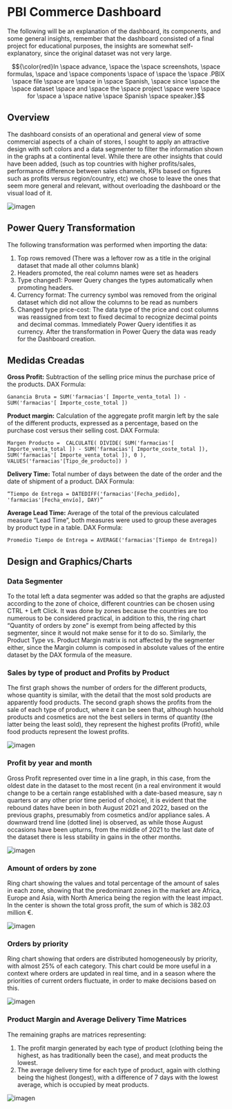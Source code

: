 # PBI Commerce Dashboard
The following will be an explanation of the dashboard, its components, and some general insights, remember that the dashboard consisted of a final project for educational purposes, the insights are somewhat self-explanatory, since the original dataset was not very large.


$${\color{red}In \space advance, \space the \space screenshots, \space formulas, \space and \space components \space of \space the \space .PBIX \space file \space are \space in \space Spanish, \space since \space the \space dataset \space and \space the \space project \space were \space for \space a \space native \space Spanish \space speaker.}$$

## Overview
The dashboard consists of an operational and general view of some commercial aspects of a chain of stores, I sought to apply an attractive design with soft colors and a data segmenter to filter the information shown in the graphs at a continental level. 
While there are other insights that could have been added, (such as top countries with higher profits/sales, performance difference between sales channels, KPIs based on figures such as profits versus region/country, etc) we chose to leave the ones that seem more general and relevant, without overloading the dashboard or the visual load of it.

![imagen](https://github.com/user-attachments/assets/d332b42f-6567-4bad-820e-ff5e8b7679a8)

## Power Query Transformation
The following transformation was performed when importing the data:
1. Top rows removed (There was a leftover row as a title in the original dataset that made all other columns blank)
2. Headers promoted, the real column names were set as headers
3. Type changed1: Power Query changes the types automatically when promoting headers.
4. Currency format: The currency symbol was removed from the original dataset which did not allow the columns to be read as numbers
5. Changed type price-cost: The data type of the price and cost columns was reassigned from text to fixed decimal to recognize decimal points and decimal commas.
Immediately Power Query identifies it as currency.
After the transformation in Power Query the data was ready for the Dashboard creation.

## Medidas Creadas

**Gross Profit:** Subtraction of the selling price minus the purchase price of the products.
DAX Formula: 

`Ganancia Bruta = SUM('farmacias'[ Importe_venta_total ]) - SUM('farmacias'[ Importe_coste_total ])`

**Product margin:** Calculation of the aggregate profit margin left by the sale of the different products, expressed as a percentage, based on the purchase cost versus their selling cost.
DAX Formula:

`Margen Producto = 
CALCULATE(
    DIVIDE(
        SUM('farmacias'[ Importe_venta_total ]) - SUM('farmacias'[ Importe_coste_total ]),
        SUM('farmacias'[ Importe_venta_total ]),
        0
    ),
    VALUES('farmacias'[Tipo_de_producto])
)`

**Delivery Time:** Total number of days between the date of the order and the date of shipment of a product.
DAX Formula:

`“Tiempo de Entrega = DATEDIFF('farmacias'[Fecha_pedido], 'farmacias'[Fecha_envío], DAY)”`

**Average Lead Time:** Average of the total of the previous calculated measure “Lead Time”, both measures were used to group these averages by product type in a table.
DAX Formula:

`Promedio Tiempo de Entrega = AVERAGE('farmacias'[Tiempo de Entrega])`

## Design and Graphics/Charts
### Data Segmenter
To the total left a data segmenter was added so that the graphs are adjusted according to the zone of choice, different countries can be chosen using CTRL + Left Click.
It was done by zones because the countries are too numerous to be considered practical, in addition to this, the ring chart “Quantity of orders by zone” is exempt from being affected by this segmenter, since it would not make sense for it to do so.
Similarly, the Product Type vs. Product Margin matrix is not affected by the segmenter either, since the Margin column is composed in absolute values of the entire dataset by the DAX formula of the measure.

### Sales by type of product and Profits by Product
The first graph shows the number of orders for the different products, whose quantity is similar, with the detail that the most sold products are apparently food products.
The second graph shows the profits from the sale of each type of product, where it can be seen that, although household products and cosmetics are not the best sellers in terms of quantity (the latter being the least sold), they represent the highest profits (Profit), while food products represent the lowest profits.

![imagen](https://github.com/user-attachments/assets/400a0725-e02a-4cdb-89f4-fdba788800df)

### Profit by year and month
Gross Profit represented over time in a line graph, in this case, from the oldest date in the dataset to the most recent (in a real environment it would change to be a certain range established with a date-based measure, say n quarters or any other prior time period of choice), it is evident that the rebound dates have been in both August 2021 and 2022, based on the previous graphs, presumably from cosmetics and/or appliance sales.
A downward trend line (dotted line) is observed, as while those August occasions have been upturns, from the middle of 2021 to the last date of the dataset there is less stability in gains in the other months.

![imagen](https://github.com/user-attachments/assets/65791c37-8b41-4bbb-b1a8-a23aa26dc743)

### Amount of orders by zone
Ring chart showing the values and total percentage of the amount of sales in each zone, showing that the predominant zones in the market are Africa, Europe and Asia, with North America being the region with the least impact.
In the center is shown the total gross profit, the sum of which is 382.03 million €.

![imagen](https://github.com/user-attachments/assets/276de8e7-d48e-4b3a-b715-7703a46441ab)

### Orders by priority
Ring chart showing that orders are distributed homogeneously by priority, with almost 25% of each category. This chart could be more useful in a context where orders are updated in real time, and in a season where the priorities of current orders fluctuate, in order to make decisions based on this.

![imagen](https://github.com/user-attachments/assets/e4e42e98-e47e-4f17-8ca6-ce4c7de628cd)

### Product Margin and Average Delivery Time Matrices
The remaining graphs are matrices representing:
1. The profit margin generated by each type of product (clothing being the highest, as has traditionally been the case), and meat products the lowest.
2. The average delivery time for each type of product, again with clothing being the highest (longest), with a difference of 7 days with the lowest average, which is occupied by meat products.

![imagen](https://github.com/user-attachments/assets/43b76652-c9a3-4c9b-8f13-31876dfeefec)

